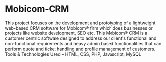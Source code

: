 # Mobicom-CRM
This project focuses on the development and prototyping of a lightweight web-based CRM software for Mobicom® firm which does businesses or projects like website development, SEO etc. This Mobicom® CRM is a customer centric software designed to address our client's functional and non-functional requirements and heavy admin based functionalities that can perform quote and ticket handling and profile management of customers.  Tools &amp; Technologies Used – HTML, CSS, PHP, Javascript, MySQL
